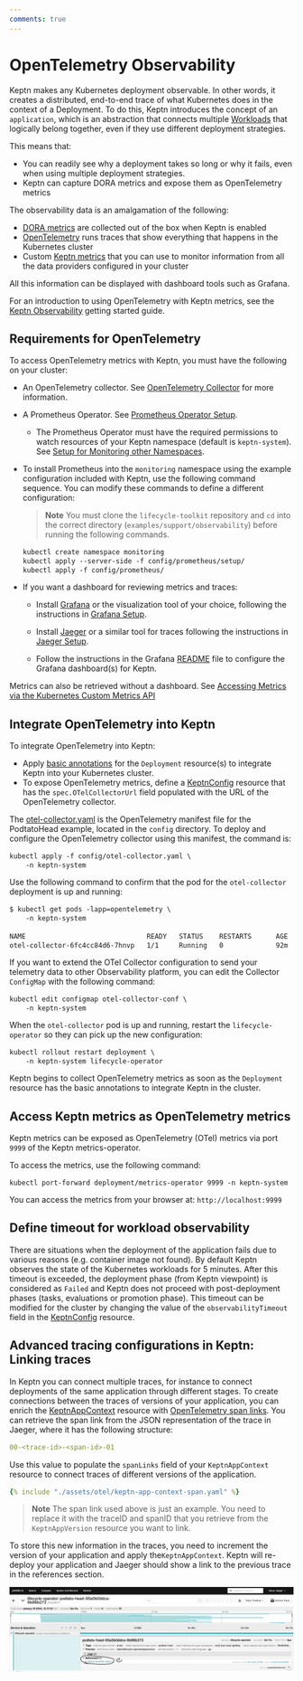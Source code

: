 ```yaml
---
comments: true
---
```


# OpenTelemetry Observability

Keptn makes any Kubernetes deployment observable.
In other words, it creates a distributed, end-to-end trace
of what Kubernetes does in the context of a Deployment.
To do this,
Keptn introduces the concept of an `application`,
which is an abstraction that connects multiple
[Workloads](https://kubernetes.io/docs/concepts/workloads/) that logically belong together,
even if they use different deployment strategies.

This means that:

- You can readily see why a deployment takes so long
  or why it fails, even when using multiple deployment strategies.
- Keptn can capture DORA metrics and expose them as OpenTelemetry metrics

The observability data is an amalgamation of the following:

- [DORA metrics](dora.md)
  are collected out of the box when Keptn is enabled
- [OpenTelemetry](https://opentelemetry.io/)
  runs traces that show everything that happens in the Kubernetes cluster
- Custom
  [Keptn metrics](evaluatemetrics.md)
  that you can use to monitor information
  from all the data providers configured in your cluster

All this information can be displayed with dashboard tools
such as Grafana.

For an introduction to using OpenTelemetry with Keptn metrics, see the
[Keptn Observability](../getting-started/observability.md)
getting started guide.

## Requirements for OpenTelemetry

To access OpenTelemetry metrics with Keptn,
you must have the following on your cluster:

- An OpenTelemetry collector.
  See
  [OpenTelemetry Collector](https://opentelemetry.io/docs/collector/)
  for more information.
- A Prometheus Operator.
  See [Prometheus Operator Setup](https://github.com/prometheus-operator/kube-prometheus/blob/main/docs/customizing.md).

    - The Prometheus Operator must have the required permissions
      to watch resources of your Keptn namespace
      (default is `keptn-system`).
      See
      [Setup for Monitoring other Namespaces](https://prometheus-operator.dev/kube-prometheus/kube/monitoring-other-namespaces/).

- To install Prometheus into the `monitoring` namespace
  using the example configuration included with Keptn,
  use the following command sequence.
  You can modify these commands to define a different configuration:

    > **Note**
    You must clone the `lifecycle-toolkit` repository
    and `cd` into the correct directory
    (`examples/support/observability`) before running the following commands.

    ```shell
    kubectl create namespace monitoring
    kubectl apply --server-side -f config/prometheus/setup/
    kubectl apply -f config/prometheus/
    ```

- If you want a dashboard for reviewing metrics and traces:

    - Install
      [Grafana](https://grafana.com/grafana/)
      or the visualization tool of your choice, following the instructions in
      [Grafana Setup](https://grafana.com/docs/grafana/latest/setup-grafana/).
    - Install
      [Jaeger](https://www.jaegertracing.io/)
      or a similar tool for traces following the instructions in
      [Jaeger Setup](https://www.jaegertracing.io/docs/1.50/getting-started/).

    - Follow the instructions in the Grafana
      [README](https://github.com/keptn/lifecycle-toolkit/blob/main/dashboards/grafana/README.md)
      file to configure the Grafana dashboard(s) for Keptn.

Metrics can also be retrieved without a dashboard.
See
[Accessing Metrics via the Kubernetes Custom Metrics API](evaluatemetrics.md/#accessing-metrics-via-the-kubernetes-custom-metrics-api)

## Integrate OpenTelemetry into Keptn

To integrate OpenTelemetry into Keptn:

- Apply
  [basic annotations](./integrate.md#basic-annotations)
  for the `Deployment` resource(s)
  to integrate Keptn into your Kubernetes cluster.
- To expose OpenTelemetry metrics,
  define a [KeptnConfig](../reference/crd-reference/config.md) resource
  that has the `spec.OTelCollectorUrl` field populated
  with the URL of the OpenTelemetry collector.

The
[otel-collector.yaml](https://github.com/keptn/lifecycle-toolkit/blob/main/examples/support/observability/config/otel-collector.yaml)
is the OpenTelemetry manifest file for the PodtatoHead example,
located in the `config` directory.
To deploy and configure the OpenTelemetry collector
using this manifest, the command is:

```shell
kubectl apply -f config/otel-collector.yaml \
    -n keptn-system
```

Use the following command to confirm that the pod
for the `otel-collector` deployment is up and running:

```shell
$ kubectl get pods -lapp=opentelemetry \
    -n keptn-system

NAME                              READY   STATUS    RESTARTS      AGE
otel-collector-6fc4cc84d6-7hnvp   1/1     Running   0             92m
```

If you want to extend the OTel Collector configuration
to send your telemetry data to other Observability platform,
you can edit the Collector `ConfigMap` with the following command:

```shell
kubectl edit configmap otel-collector-conf \
    -n keptn-system
```

When the `otel-collector` pod is up and running,
restart the `lifecycle-operator`
so they can pick up the new configuration:

```shell
kubectl rollout restart deployment \
    -n keptn-system lifecycle-operator
```

Keptn begins to collect OpenTelemetry metrics
as soon as the `Deployment` resource
has the basic annotations to integrate Keptn in the cluster.

## Access Keptn metrics as OpenTelemetry metrics

Keptn metrics can be exposed as OpenTelemetry (OTel) metrics
via port `9999` of the Keptn metrics-operator.

To access the metrics, use the following command:

```shell
kubectl port-forward deployment/metrics-operator 9999 -n keptn-system
```

You can access the metrics from your browser at: `http://localhost:9999`

## Define timeout for workload observability

There are situations when the deployment of the application fails due to
various reasons (e.g. container image not found).
By default Keptn observes the state of the Kubernetes workloads
for 5 minutes.
After this timeout is exceeded, the deployment phase (from Keptn
viewpoint) is considered as `Failed` and Keptn does not proceed
with post-deployment phases (tasks, evaluations or promotion phase).
This timeout can be modified for the cluster by changing the value
of the `observabilityTimeout` field in the
[KeptnConfig](../reference/crd-reference/config.md)
resource.

## Advanced tracing configurations in Keptn: Linking traces

In Keptn you can connect multiple traces, for instance to connect deployments
of the same application through different stages.
To create connections between the traces of versions of your application, you can enrich the
[KeptnAppContext](../reference/crd-reference/appcontext.md)
resource with
[OpenTelemetry span links](https://opentelemetry.io/docs/concepts/signals/traces/#span-links).
You can retrieve the span link from the JSON representation of the trace in Jaeger, where
it has the following structure:

```yaml
00-<trace-id>-<span-id>-01
```

Use this value to populate the `spanLinks` field
of your `KeptnAppContext` resource
to connect traces of different versions of the application.

```yaml
{% include "./assets/otel/keptn-app-context-span.yaml" %}
```

> **Note**
> The span link used above is just an example.
> You need to replace it with the traceID and spanID
> that you retrieve from the `KeptnAppVersion` resource you want to link.

To store this new information in the traces, you need to increment the version
of your application and apply the`KeptnAppContext`.
Keptn will re-deploy your application and Jaeger should show a link to the previous trace in the references section.

![linked trace](./assets/linkedtrace.png)
